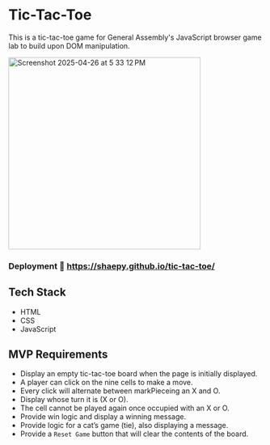 # Tic-Tac-Toe
This is a tic-tac-toe game for General Assembly's JavaScript browser game lab to build upon DOM manipulation.

<img width="380" alt="Screenshot 2025-04-26 at 5 33 12 PM" src="https://github.com/user-attachments/assets/547f4b41-9a72-4930-962b-e169318fafbe" />

### Deployment 🔗 https://shaepy.github.io/tic-tac-toe/

## Tech Stack
- HTML
- CSS
- JavaScript

## MVP Requirements
- Display an empty tic-tac-toe board when the page is initially displayed.
- A player can click on the nine cells to make a move.
- Every click will alternate between markPieceing an X and O.
- Display whose turn it is (X or O).
- The cell cannot be played again once occupied with an X or O.
- Provide win logic and display a winning message.
- Provide logic for a cat’s game (tie), also displaying a message.
- Provide a `Reset Game` button that will clear the contents of the board.

